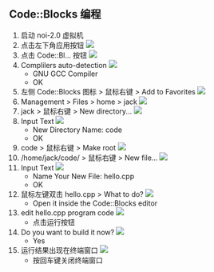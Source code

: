 ## Code::Blocks 编程

1. 启动 noi-2.0 虚拟机
2. 点击左下角应用按钮 
    ![](images/code-001.png)
3. 点击 Code::Bl... 按钮
    ![](images/code-002.png)
4. Complilers auto-detection
    ![](images/code-003.png)
    - GNU GCC Compiler
    - OK
5. 左侧 Code::Blocks 图标 > 鼠标右键 > Add to Favorites
    ![](images/code-004.png)
6. Management > Files > home > jack
    ![](images/code-005.png)
7. jack > 鼠标右键 > New directory...
    ![](images/code-006.png)
8. Input Text
    ![](images/code-007.png)
    - New Directory Name: code
    - OK
9. code > 鼠标右键 > Make root
    ![](images/code-008.png)
10. /home/jack/code/ > 鼠标右键 > New file...
    ![](images/code-010.png)
11. Input Text
    ![](images/code-011.png)
    - Name Your New File: hello.cpp
    - OK
12. 鼠标左键双击 hello.cpp > What to do?
    ![](images/code-012.png)
    - Open it inside the Code::Blocks editor
13. edit hello.cpp program code
    ![](images/code-013.png)
    - 点击运行按钮
14. Do you want to build it now?
    ![](images/code-014.png)
    - Yes
15. 运行结果出现在终端窗口
    ![](images/code-015.png)
    - 按回车键关闭终端窗口

